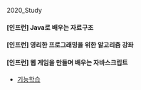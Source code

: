 2020_Study

#### [인프런] Java로 배우는 자료구조

#### [인프런] 영리한 프로그래밍을 위한 알고리즘 강좌

#### [인프런] 웹 게임을 만들며 배우는 자바스크립트
- [기능학습](2020_Study/tree/master/javaScript)
